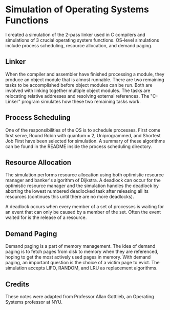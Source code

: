 # Simulation of Operating Systems Functions

I created a simulation of the 2-pass linker used in C compilers and simulations of 3 crucial operating system functions. OS-level simulations include process scheduling, resource allocation, and demand paging.

## Linker
When the compiler and assembler have finished processing a module, they produce an object module that is almost runnable. There are two remaining tasks to be accomplished before object modules can be run. Both are involved with linking together multiple object modules. The tasks are relocating relative addresses and resolving external references. The "C-Linker" program simulates how these two remaining tasks work.

## Process Scheduling
One of the responsibilities of the OS is to schedule processes. First come first serve, Round Robin with quantum = 2, Uniprogrammed, and Shortest Job First have been selected for simulation. A summary of these algorithms can be found in the README inside the process scheduling directory.

## Resource Allocation
The simulation performs resource allocation using both optimistic resource manager and banker's algorithm of Dijkstra. A deadlock can occur for the optimistic resource manager and the simulation handles the deadlock by aborting the lowest numbered deadlocked task after releasing all its resources (continues this until there are no more deadlocks).

A deadlock occurs when every member of a set of processes is waiting for an event that can only be caused by a member of the set. Often the event waited for is the release of a resource.

## Demand Paging
Demand paging is a part of memory management. The idea of demand paging is to fetch pages from disk to memory when they are referenced, hoping to get the most actively used pages in memory. With demand paging, an important question is the choice of a victim page to evict. The simulation accepts LIFO, RANDOM, and LRU as replacement algorithms. 

## Credits
These notes were adapted from Professor Allan Gottlieb, an Operating Systems professor at NYU.
